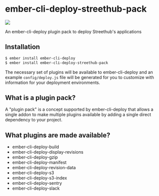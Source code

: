 # ember-cli-deploy-streethub-pack
[![](https://ember-cli-deploy.github.io/ember-cli-deploy-version-badges/plugins/ember-cli-deploy-s3.svg)](http://ember-cli-deploy.github.io/ember-cli-deploy-version-badges/)


An ember-cli-deploy plugin pack to deploy Streethub's applications

## Installation

```bash
$ ember install ember-cli-deploy
$ ember install ember-cli-deploy-streethub-pack
```

The necessary set of plugins will be available to ember-cli-deploy and an example `config/deploy.js` file will be generated for you to customize with information for your deployment environments.

## What is a plugin pack?

A "plugin pack" is a concept supported by ember-cli-deploy that allows a single addon to make multiple plugins available by adding a single direct dependency to your project.

## What plugins are made available?

- ember-cli-deploy-build
- ember-cli-deploy-display-revisions
- ember-cli-deploy-gzip
- ember-cli-deploy-manifest
- ember-cli-deploy-revision-data
- ember-cli-deploy-s3
- ember-cli-deploy-s3-index
- ember-cli-deploy-sentry
- ember-cli-deploy-slack
